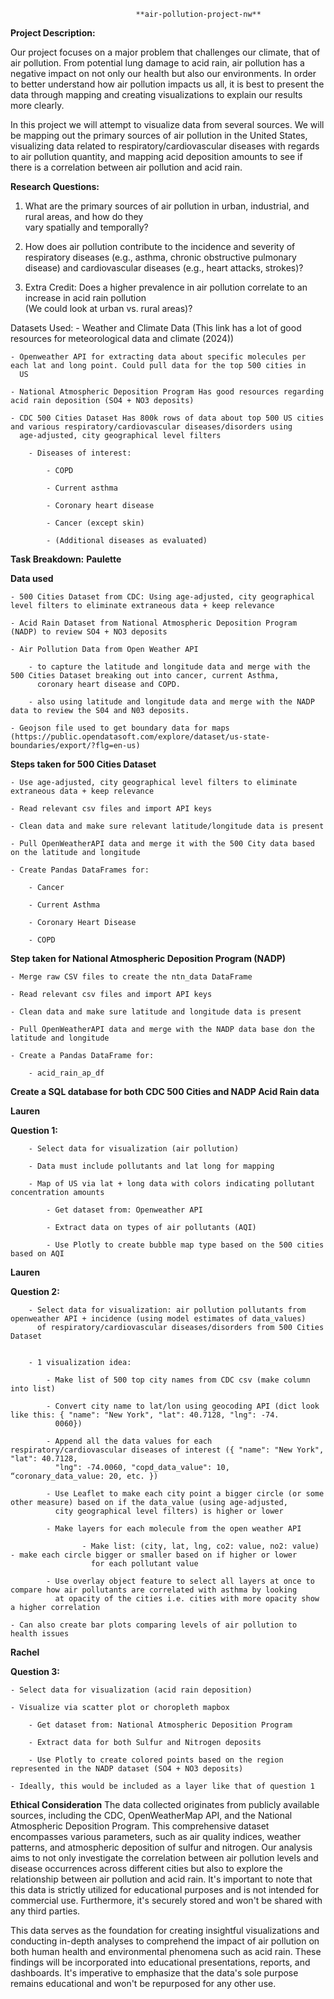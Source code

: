                                 **air-pollution-project-nw**

**Project Description:**

Our project focuses on a major problem that challenges our climate, that of air pollution. From potential lung damage to acid rain, air pollution has a negative impact on not only our health but also our environments. In order to better understand how air pollution impacts us all, it is best to present the data through mapping and creating visualizations to explain our results more clearly.

In this project we will attempt to visualize data from several sources. We will be mapping out the primary sources of air pollution in the United States, visualizing data related to respiratory/cardiovascular diseases with regards to air pollution quantity, and mapping acid deposition amounts to see if there is a correlation between air pollution and acid rain. 
    
**Research Questions:**

1. What are the primary sources of air pollution in urban, industrial, and  rural areas, and how do they   
   vary spatially and temporally?

2. How does air pollution contribute to the incidence and severity of respiratory diseases (e.g., asthma, 
   chronic obstructive pulmonary disease) and cardiovascular diseases (e.g., heart attacks, strokes)?

3. Extra Credit: Does a higher prevalence in air pollution correlate to an increase in acid rain pollution  
   (We could look at urban vs. rural areas)?

Datasets Used: 
    - Weather and Climate Data (This link has a lot of good resources for meteorological data and climate (2024))

    - Openweather API for extracting data about specific molecules per each lat and long point. Could pull data for the top 500 cities in 
      US

    - National Atmospheric Deposition Program Has good resources regarding acid rain deposition (SO4 + NO3 deposits)

    - CDC 500 Cities Dataset Has 800k rows of data about top 500 US cities and various respiratory/cardiovascular diseases/disorders using 
      age-adjusted, city geographical level filters

        - Diseases of interest:

            - COPD

            - Current asthma 

            - Coronary heart disease

            - Cancer (except skin)

            - (Additional diseases as evaluated)

**Task Breakdown:**
**Paulette** 

**Data used**

    - 500 Cities Dataset from CDC: Using age-adjusted, city geographical level filters to eliminate extraneous data + keep relevance

    - Acid Rain Dataset from National Atmospheric Deposition Program (NADP) to review SO4 + NO3 deposits

    - Air Pollution Data from Open Weather API

        - to capture the latitude and longitude data and merge with the 500 Cities Dataset breaking out into cancer, current Asthma, 
          coronary heart disease and COPD.
          
        - also using latitude and longitude data and merge with the NADP data to review the S04 and N03 deposits. 
        
    - Geojson file used to get boundary data for maps (https://public.opendatasoft.com/explore/dataset/us-state-boundaries/export/?flg=en-us)
    
    
**Steps taken for 500 Cities Dataset**

    - Use age-adjusted, city geographical level filters to eliminate extraneous data + keep relevance

    - Read relevant csv files and import API keys

    - Clean data and make sure relevant latitude/longitude data is present

    - Pull OpenWeatherAPI data and merge it with the 500 City data based on the latitude and longitude

    - Create Pandas DataFrames for:

        - Cancer

        - Current Asthma

        - Coronary Heart Disease

        - COPD


**Step taken for National Atmospheric Deposition Program (NADP)**

    - Merge raw CSV files to create the ntn_data DataFrame

    - Read relevant csv files and import API keys

    - Clean data and make sure latitude and longitude data is present

    - Pull OpenWeatherAPI data and merge with the NADP data base don the latitude and longitude

    - Create a Pandas DataFrame for:

        - acid_rain_ap_df

**Create a SQL database for both CDC 500 Cities and NADP Acid Rain data**



**Lauren**

**Question 1:**

        - Select data for visualization (air pollution)
        
        - Data must include pollutants and lat long for mapping

        - Map of US via lat + long data with colors indicating pollutant concentration amounts

            - Get dataset from: Openweather API

            - Extract data on types of air pollutants (AQI)

            - Use Plotly to create bubble map type based on the 500 cities based on AQI

**Lauren**

**Question 2:**

        - Select data for visualization: air pollution pollutants from openweather API + incidence (using model estimates of data_values) 
          of respiratory/cardiovascular diseases/disorders from 500 Cities Dataset


        - 1 visualization idea:

            - Make list of 500 top city names from CDC csv (make column into list)

            - Convert city name to lat/lon using geocoding API (dict look like this: { "name": "New York", "lat": 40.7128, "lng": -74.
              0060})

            - Append all the data values for each respiratory/cardiovascular diseases of interest ({ "name": "New York", "lat": 40.7128, 
              "lng": -74.0060, "copd_data_value": 10, “coronary_data_value: 20, etc. })

            - Use Leaflet to make each city point a bigger circle (or some other measure) based on if the data_value (using age-adjusted, 
              city geographical level filters) is higher or lower

            - Make layers for each molecule from the open weather API

                    - Make list: (city, lat, lng, co2: value, no2: value) - make each circle bigger or smaller based on if higher or lower 
                      for each pollutant value

            - Use overlay object feature to select all layers at once to compare how air pollutants are correlated with asthma by looking 
              at opacity of the cities i.e. cities with more opacity show a higher correlation

    - Can also create bar plots comparing levels of air pollution to health issues

**Rachel**

**Question 3:**

    - Select data for visualization (acid rain deposition)

    - Visualize via scatter plot or choropleth mapbox

        - Get dataset from: National Atmospheric Deposition Program

        - Extract data for both Sulfur and Nitrogen deposits

        - Use Plotly to create colored points based on the region represented in the NADP dataset (SO4 + NO3 deposits)

    - Ideally, this would be included as a layer like that of question 1


**Ethical Consideration**
The data collected originates from publicly available sources, including the CDC, OpenWeatherMap API, and the National Atmospheric Deposition Program. This comprehensive dataset encompasses various parameters, such as air quality indices, weather patterns, and atmospheric deposition of sulfur and nitrogen. Our analysis aims to not only investigate the correlation between air pollution levels and disease occurrences across different cities but also to explore the relationship between air pollution and acid rain. It's important to note that this data is strictly utilized for educational purposes and is not intended for commercial use. Furthermore, it's securely stored and won't be shared with any third parties.

This data serves as the foundation for creating insightful visualizations and conducting in-depth analyses to comprehend the impact of air pollution on both human health and environmental phenomena such as acid rain. These findings will be incorporated into educational presentations, reports, and dashboards. It's imperative to emphasize that the data's sole purpose remains educational and won't be repurposed for any other use.




